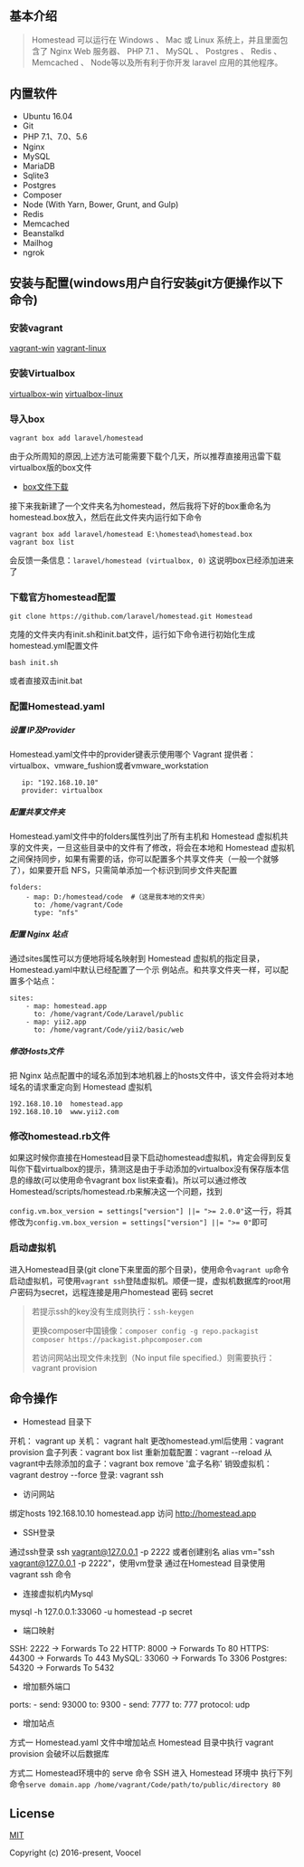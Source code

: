 ## 基本介绍
> Homestead 可以运行在 Windows 、 Mac 或 Linux 系统上，并且里面包含了 Nginx Web 服务器、 PHP 7.1 、 MySQL 、 Postgres 、 Redis 、 Memcached 、 Node等以及所有利于你开发 laravel 应用的其他程序。

## 内置软件
+ Ubuntu 16.04
+ Git
+ PHP 7.1、7.0、5.6
+ Nginx
+ MySQL
+ MariaDB
+ Sqlite3
+ Postgres
+ Composer
+ Node (With Yarn, Bower, Grunt, and Gulp)
+ Redis
+ Memcached
+ Beanstalkd
+ Mailhog
+ ngrok

## 安装与配置(windows用户自行安装git方便操作以下命令)
### 安装vagrant
[vagrant-win](https://releases.hashicorp.com/vagrant/1.9.7/vagrant_1.9.7_x86_64.msi?_ga=2.103239433.86842748.1500269595-159348511.1499308757)
[vagrant-linux](https://releases.hashicorp.com/vagrant/1.9.7/vagrant_1.9.7_x86_64.rpm?_ga=2.103239433.86842748.1500269595-159348511.1499308757)
### 安装Virtualbox
[virtualbox-win](http://download.virtualbox.org/virtualbox/5.1.22/VirtualBox-5.1.22-115126-Win.exe)
[virtualbox-linux](https://www.virtualbox.org/wiki/Linux_Downloads)
### 导入box
```
vagrant box add laravel/homestead
```
由于众所周知的原因,上述方法可能需要下载个几天，所以推荐直接用迅雷下载virtualbox版的box文件

- [box文件下载](https://atlas.hashicorp.com/laravel/boxes/homestead/versions/2.2.0/providers/virtualbox.box)

接下来我新建了一个文件夹名为homestead，然后我将下好的box重命名为homestead.box放入，然后在此文件夹内运行如下命令
```
vagrant box add laravel/homestead E:\homestead\homestead.box
vagrant box list
```
会反馈一条信息：`laravel/homestead (virtualbox, 0)`  这说明box已经添加进来了

### 下载官方homestead配置
```
git clone https://github.com/laravel/homestead.git Homestead
```
克隆的文件夹内有init.sh和init.bat文件，运行如下命令进行初始化生成homestead.yml配置文件
```
bash init.sh
```
或者直接双击init.bat

### 配置Homestead.yaml
##### 设置 IP及Provider
Homestead.yaml文件中的provider键表示使用哪个 Vagrant 提供者：virtualbox、vmware_fushion或者vmware_workstation
```
   ip: "192.168.10.10"
   provider: virtualbox
```
##### 配置共享文件夹
Homestead.yaml文件中的folders属性列出了所有主机和 Homestead 虚拟机共享的文件夹，一旦这些目录中的文件有了修改，将会在本地和   Homestead 虚拟机之间保持同步，如果有需要的话，你可以配置多个共享文件夹（一般一个就够了），如果要开启 NFS，只需简单添加一个标识到同步文件夹配置
```
folders:
    - map: D:/homestead/code  #（这是我本地的文件夹）
      to: /home/vagrant/Code
      type: "nfs"
```

##### 配置 Nginx 站点
通过sites属性可以方便地将域名映射到 Homestead 虚拟机的指定目录，Homestead.yaml中默认已经配置了一个示 例站点。和共享文件夹一样，可以配置多个站点：
```
sites:
    - map: homestead.app
      to: /home/vagrant/Code/Laravel/public
    - map: yii2.app
      to: /home/vagrant/Code/yii2/basic/web
```

##### 修改Hosts文件
把 Nginx 站点配置中的域名添加到本地机器上的hosts文件中，该文件会将对本地域名的请求重定向到 Homestead 虚拟机
```
192.168.10.10  homestead.app
192.168.10.10  www.yii2.com
```

### 修改homestead.rb文件
如果这时候你直接在Homestead目录下启动homestead虚拟机，肯定会得到反复叫你下载virtualbox的提示，猜测这是由于手动添加的virtualbox没有保存版本信息的缘故(可以使用命令vagrant box list来查看)。所以可以通过修改Homestead/scripts/homestead.rb来解决这一个问题，找到

`config.vm.box_version = settings["version"] ||= ">= 2.0.0"`这一行，将其修改为`config.vm.box_version = settings["version"] ||= ">= 0"`即可

### 启动虚拟机
进入Homestead目录(git clone下来里面的那个目录)，使用命令`vagrant up`命令启动虚拟机，可使用`vagrant ssh`登陆虚拟机。顺便一提，虚拟机数据库的root用户密码为secret，远程连接是用户homestead 密码 secret
> 若提示ssh的key没有生成则执行：`ssh-keygen`
>
> 更换composer中国镜像：`composer config -g repo.packagist composer https://packagist.phpcomposer.com`
>
>若访问网站出现文件未找到（No input file specified.）则需要执行：vagrant provision


## 命令操作
- Homestead 目录下

开机： vagrant up
关机： vagrant halt
更改homestead.yml后使用：vagrant provision
盒子列表：vagrant box list
重新加载配置：vagrant --reload
从vagrant中去除添加的盒子：vagrant box  remove '盒子名称'
销毁虚拟机： vagrant destroy --force
登录: vagrant ssh

- 访问网站

绑定hosts 192.168.10.10 homestead.app
访问 http://homestead.app

- SSH登录

通过ssh登录 ssh vagrant@127.0.0.1 -p 2222 或者创建别名 alias vm="ssh vagrant@127.0.0.1 -p 2222"，使用vm登录
通过在Homestead 目录使用 vagrant ssh 命令

- 连接虚拟机内Mysql

mysql -h 127.0.0.1:33060 -u homestead -p secret

- 端口映射

SSH: 2222 → Forwards To 22
HTTP: 8000 → Forwards To 80
HTTPS: 44300 → Forwards To 443
MySQL: 33060 → Forwards To 3306
Postgres: 54320 → Forwards To 5432

- 增加额外端口

ports:
    - send: 93000
      to: 9300
    - send: 7777
      to: 777
      protocol: udp

- 增加站点

方式一 Homestead.yaml 文件中增加站点
Homestead 目录中执行 vagrant provision
会破坏以后数据库

方式二 Homestead环境中的 serve 命令
SSH 进入 Homestead 环境中
执行下列命令`serve domain.app /home/vagrant/Code/path/to/public/directory 80`


## License

[MIT](http://opensource.org/licenses/MIT)

Copyright (c) 2016-present, Voocel
